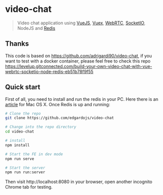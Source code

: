 # video-chat
> Video chat application using [VueJS](https://vuejs.org), [Vuex](https://vuex.vuejs.org), [WebRTC](https://webrtc.org/start/), [SocketIO](https://socket.io), NodeJS and [Redis](https://github.com/NodeRedis/node_redis)

## Thanks 
This code is based on https://github.com/adrigardi90/video-chat, if you want to test with a docker container, please feel free to check this repo
https://levelup.gitconnected.com/build-your-own-video-chat-with-vue-webrtc-socketio-node-redis-eb51b78f9f55

## Quick start
First of all, you need to install and run the redis in your PC. Here there is an [article](https://medium.com/@petehouston/install-and-config-redis-on-mac-os-x-via-homebrew-eb8df9a4f298) for Mac OS X. Once Redis is up and running:

```bash
# Clone the repo
git clone https://github.com/edgardojs/video-chat

# Change into the repo directory
cd video-chat

# install
npm install 

# Start the FE in dev mode
npm run serve

# Start the server
npm run run:server

```
Then visit http://localhost:8080 in your browser, open another incognito Chrome tab for testing.